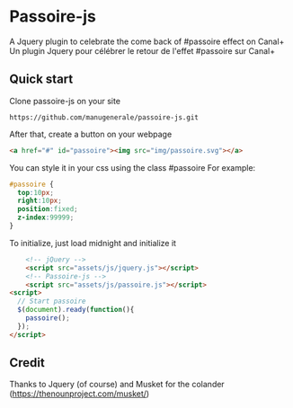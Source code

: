 # Passoire-js
A Jquery plugin to celebrate the come back of #passoire effect on Canal+
Un plugin Jquery pour célébrer le retour de l'effet #passoire sur Canal+

## Quick start


Clone passoire-js on your site

```
https://github.com/manugenerale/passoire-js.git
```

After that, create a button on your webpage

```html
<a href="#" id="passoire"><img src="img/passoire.svg"></a>
```

You can style it in your css using the class #passoire For example:


```css
#passoire {
  top:10px;
  right:10px;
  position:fixed;
  z-index:99999;
}
```


To initialize, just load midnight and initialize it

```html
    <!-- jQuery -->
    <script src="assets/js/jquery.js"></script>
    <!-- Passoire-js -->
    <script src="assets/js/passoire.js"></script>
<script>
  // Start passoire
  $(document).ready(function(){
    passoire();
  });
</script>
```

## Credit
Thanks to Jquery (of course) and Musket for the colander (https://thenounproject.com/musket/)

